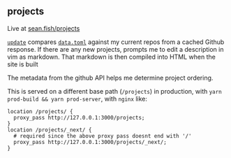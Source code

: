 ## projects

Live at [sean.fish/projects](https://sean.fish/projects)

[`update`](./update) compares [`data.toml`](./data.toml) against my current repos from a cached Github response. If there are any new projects, prompts me to edit a description in vim as markdown. That markdown is then compiled into HTML when the site is built

The metadata from the github API helps me determine project ordering.

This is served on a different base path (`/projects`) in production, with `yarn prod-build && yarn prod-server`, with `nginx` like:

```nginx
location /projects/ {
  proxy_pass http://127.0.0.1:3000/projects;
}
location /projects/_next/ {
  # required since the above proxy pass doesnt end with '/'
  proxy_pass http://127.0.0.1:3000/projects/_next/;
}
```
